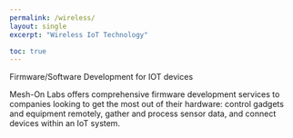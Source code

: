 ```yaml
---
permalink: /wireless/
layout: single
excerpt: "Wireless IoT Technology"

toc: true
---
```


Firmware/Software Development for IOT devices

Mesh-On Labs offers comprehensive firmware development services to companies 
looking to get the most out of their hardware: 
control gadgets and equipment remotely, gather and process sensor data, and connect devices within an IoT system.  
